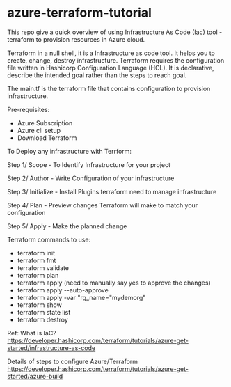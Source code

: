 # azure-terraform-tutorial

This repo give a quick overview of using Infrastructure As Code (Iac) tool - terraform to provision resources in Azure cloud.

Terraform in a null shell, it is a Infrastructure as code tool. It helps you to create, change, destroy infrastructure.
Terraform requires the configuration file written in Hashicorp Configuration Language (HCL). It is declarative, describe the intended goal rather than the steps to reach goal.

The main.tf is the terraform file that contains configuration to provision infrastructure.

Pre-requisites:
- Azure Subscription
- Azure cli setup
- Download Terraform

To Deploy any infrastructure with Terrform:

Step 1/ Scope - To Identify Infrastructure for your project

Step 2/ Author - Write Configuration of your infrastructure 

Step 3/ Initialize - Install Plugins terraform need to manage infrastructure

Step 4/ Plan - Preview changes Terraform will make to match your configuration

Step 5/ Apply - Make the planned change

Terraform commands to use:
- terraform init
- terraform fmt
- terraform validate
- terraform plan
- terraform apply (need to manually say yes to approve the changes)
- terraform apply --auto-approve
- terraform apply -var "rg_name="mydemorg"
- terraform show
- terraform state list
- terraform destroy

Ref: What is IaC?
https://developer.hashicorp.com/terraform/tutorials/azure-get-started/infrastructure-as-code

Details of steps to configure Azure/Terraform
https://developer.hashicorp.com/terraform/tutorials/azure-get-started/azure-build
